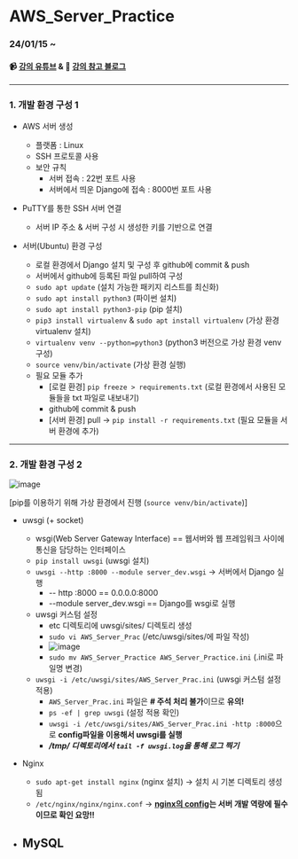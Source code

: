 # AWS_Server_Practice
 
### 24/01/15 ~ 

#### :video_camera: [강의 유튜브](https://www.youtube.com/playlist?list=PLHQvFs5CMVoQMcglHmtPz9ShY058H3veh)    &    :page_facing_up: [강의 참고 블로그](https://cholol.tistory.com/482)

---
### 1. 개발 환경 구성 1
* AWS 서버 생성
  - 플랫폼 : Linux
  - SSH 프로토콜 사용
  - 보안 규칙
    + 서버 접속 : 22번 포트 사용
    + 서버에서 띄운 Django에 접속 : 8000번 포트 사용

* PuTTY를 통한 SSH 서버 연결
  - 서버 IP 주소 & 서버 구성 시 생성한 키를 기반으로 연결

* 서버(Ubuntu) 환경 구성
  - 로컬 환경에서 Django 설치 및 구성 후 github에 commit & push
  - 서버에서 github에 등록된 파일 pull하여 구성
  - `sudo apt update` (설치 가능한 패키지 리스트를 최신화)
  - `sudo apt install python3` (파이썬 설치)
  - `sudo apt install python3-pip` (pip 설치)
  - `pip3 install virtualenv` & `sudo apt install virtualenv` (가상 환경 virtualenv 설치)
  - `virtualenv venv --python=python3` (python3 버전으로 가상 환경 venv 구성)
  - `source venv/bin/activate` (가상 환경 실행)
  - 필요 모듈 추가 
    + [로컬 환경] `pip freeze > requirements.txt` (로컬 환경에서 사용된 모듈들을 txt 파일로 내보내기)
    + github에 commit & push
    + [서버 환경] pull -> `pip install -r requirements.txt` (필요 모듈을 서버 환경에 추가)
---
### 2. 개발 환경 구성 2
![image](https://github.com/NamSangwon/AWS_Server_Practice/assets/127469500/94441b73-7c72-4e21-b219-10baa3d8bb2d)

[pip를 이용하기 위해 가상 환경에서 진행 (`source venv/bin/activate`)]

* uwsgi (+ socket)
  - wsgi(Web Server Gateway Interface) == 웹서버와 웹 프레임워크 사이에 통신을 담당하는 인터페이스
  - `pip install uwsgi` (uwsgi 설치)
  - `uwsgi --http :8000 --module server_dev.wsgi` -> 서버에서 Django 실행
    + -- http :8000 == 0.0.0.0:8000
    + --module server_dev.wsgi == Django를 wsgi로 실행
  - uwsgi 커스텀 설정
    + etc 디렉토리에 uwsgi/sites/ 디렉토리 생성
    + `sudo vi AWS_Server_Prac` (/etc/uwsgi/sites/에 파일 작성) 
    + ![image](https://github.com/NamSangwon/AWS_Server_Practice/assets/127469500/8f60c94d-1411-4728-a661-3d3b252a0094)
    + `sudo mv AWS_Server_Practice AWS_Server_Practice.ini` (.ini로 파일명 변경)
  - `uwsgi -i /etc/uwsgi/sites/AWS_Server_Prac.ini` (uwsgi 커스텀 설정 적용)
    + `AWS_Server_Prac.ini` 파일은 **# 주석 처리 불가**이므로 **유의!**
    + `ps -ef | grep uwsgi` (설정 적용 확인)
    + `uwsgi -i /etc/uwsgi/sites/AWS_Server_Prac.ini -http :8000`으로 **config파일을 이용해서 uwsgi를 실행**
    + ***/tmp/ 디렉토리에서 `tail -f uwsgi.log`을 통해 로그 찍기***
  
* Nginx
  - `sudo apt-get install nginx` (nginx 설치) &rightarrow; 설치 시 기본 디렉토리 생성됨
  - `/etc/nginx/nginx/nginx.conf` &rightarrow; **[nginx의 config](https://cholol.tistory.com/485)는 서버 개발 역량에 필수이므로 확인 요망!!**
  
* MySQL
  -
